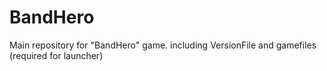 # BandHero
Main repository for "BandHero" game. including VersionFile and gamefiles (required for launcher)

